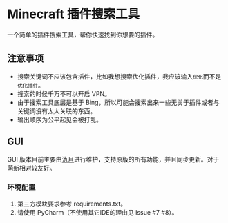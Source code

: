 # Minecraft 插件搜索工具

一个简单的插件搜索工具，帮你快速找到你想要的插件。

## 注意事项

* 搜索关键词不应该包含插件，比如我想搜索优化插件，我应该输入`优化`而不是`优化插件`。
* 搜索的时候千万不可以开启 VPN。
* 由于搜索工具底层是基于 Bing，所以可能会搜索出来一些无关于插件或者与关键词没有太大关联的东西。
* 输出顺序为公平起见会被打乱。

## GUI

GUI 版本目前主要由[氿月](https://github.com/Lafcadia)进行维护，支持原版的所有功能，并且同步更新。对于萌新相对较友好。

### 环境配置
1. 第三方模块要求参考 requirements.txt。
2. 请使用 PyCharm（不使用其它IDE的理由见 Issue #7 #8）。
